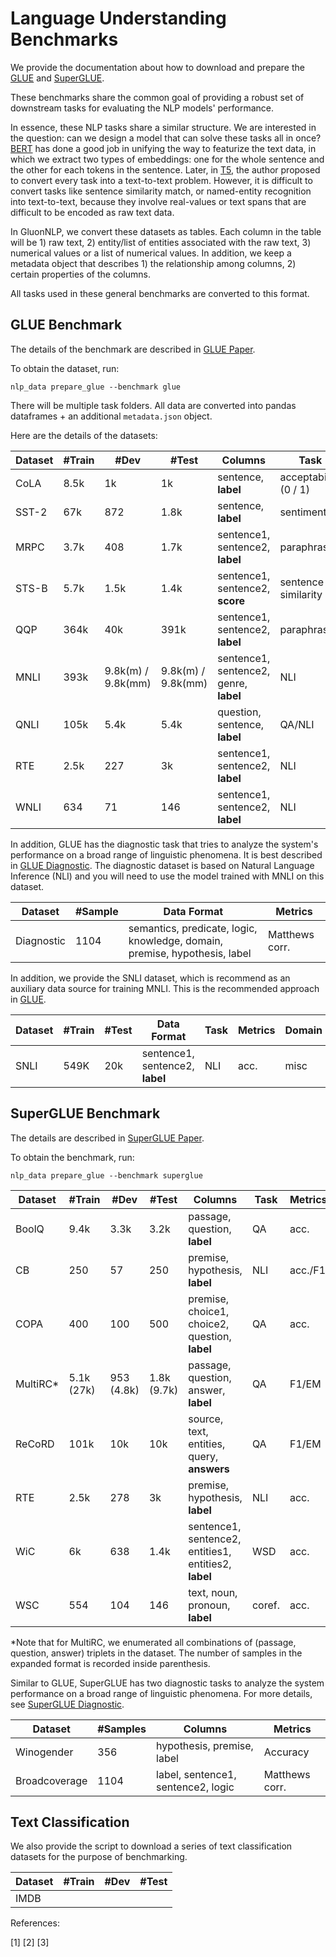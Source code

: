 # Language Understanding Benchmarks

We provide the documentation about how to download and prepare the 
[GLUE](https://gluebenchmark.com/) and [SuperGLUE](https://super.gluebenchmark.com/).

These benchmarks share the common goal of providing a robust set of downstream tasks for evaluating 
the NLP models' performance.

In essence, these NLP tasks share a similar structure. We are interested in the question: 
can we design a model that can solve these tasks all in once? 
[BERT](https://arxiv.org/pdf/1810.04805.pdf) has done a good job in unifying the way to 
featurize the text data, in which we extract two types of embeddings: one for the 
whole sentence and the other for each tokens in the sentence. Later, 
in [T5](https://arxiv.org/pdf/1910.10683.pdf), the author proposed to convert every task 
into a text-to-text problem. However, it is difficult to convert tasks like sentence similarity 
match, or named-entity recognition into text-to-text, because they involve real-values or text 
spans that are difficult to be encoded as raw text data.

In GluonNLP, we convert these datasets as tables. 
Each column in the table will be 1) raw text, 2) entity/list of entities associated with the 
raw text, 3) numerical values or a list of numerical values. 
In addition, we keep a metadata object that describes 1) the relationship among columns, 
2) certain properties of the columns.

All tasks used in these general benchmarks are converted to this format.


## GLUE Benchmark

The details of the benchmark are described in [GLUE Paper](https://openreview.net/pdf?id=rJ4km2R5t7).

To obtain the dataset, run:

```
nlp_data prepare_glue --benchmark glue
```

There will be multiple task folders. All data are converted into pandas dataframes + an additional 
`metadata.json` object.

Here are the details of the datasets:

| Dataset | #Train | #Dev | #Test   | Columns         | Task                         | Metrics                      | Domain              |
|---------|--------|------|--------|---------------------|------------------------------|------------------------------|---------------------|
| CoLA    | 8.5k   | 1k   | 1k     | sentence, **label**  | acceptability  (0 / 1)       | Matthews corr.               | misc.               |
| SST-2   | 67k    | 872  | 1.8k   | sentence, **label**     | sentiment                    | acc.                         | movie reviews       |
| MRPC    | 3.7k   | 408  | 1.7k   | sentence1, sentence2, **label** | paraphrase                   | acc./F1                      | news                |
| STS-B   | 5.7k   | 1.5k | 1.4k   | sentence1, sentence2, **score** | sentence similarity          | Pearson/Spearman corr.       | misc.                |
| QQP     | 364k   | 40k  | 391k   | sentence1, sentence2, **label** | paraphrase                   | acc./F1                      | social QA questions |
| MNLI    | 393k   | 9.8k(m) / 9.8k(mm)  | 9.8k(m) / 9.8k(mm)  | sentence1, sentence2, genre, **label** | NLI    | matched acc./mismatched acc. | misc                |
| QNLI    | 105k   | 5.4k | 5.4k   | question, sentence, **label** | QA/NLI                       | acc.                         | Wikipedia           |
| RTE     | 2.5k   | 227  | 3k     | sentence1, sentence2, **label** | NLI                          | acc.                         | news, Wikipedia     |
| WNLI    | 634    |  71  | 146    | sentence1, sentence2, **label** | NLI                          | acc.                         | fiction books       |

In addition, GLUE has the diagnostic task that tries to analyze the system's performance on a broad range of linguistic phenomena. 
It is best described in [GLUE Diagnostic](https://gluebenchmark.com/diagnostics). 
The diagnostic dataset is based on Natural Language Inference (NLI) and you will need to use the model trained with 
MNLI on this dataset.

| Dataset     | #Sample | Data Format | Metrics         |
|-------------|---------|-------------|-----------------|
| Diagnostic  | 1104    | semantics, predicate, logic, knowledge, domain, premise, hypothesis, label | Matthews corr.  |

In addition, we provide the SNLI dataset, which is recommend as an auxiliary data source for training MNLI. 
This is the recommended approach in [GLUE](https://openreview.net/pdf?id=rJ4km2R5t7).

| Dataset | #Train  | #Test  | Data Format                 | Task | Metrics | Domain |
|---------|---------|--------|-----------------------------|------|---------|--------|
| SNLI    | 549K    | 20k    | sentence1, sentence2, **label** | NLI  | acc.    | misc   |


## SuperGLUE Benchmark

The details are described in [SuperGLUE Paper](https://arxiv.org/pdf/1905.00537.pdf).

To obtain the benchmark, run:

```
nlp_data prepare_glue --benchmark superglue
```


| Dataset  | #Train  | #Dev | #Test   | Columns         | Task         | Metrics                      | Domain                          |
|----------|---------|------|---------|---------------------|--------------|------------------------------|---------------------------------|
| BoolQ    | 9.4k    | 3.3k | 3.2k    | passage, question, **label** | QA           | acc.                         | Google queries, Wikipedia       |
| CB       | 250     | 57   | 250     | premise, hypothesis, **label** | NLI          | acc./F1                      | various                         |
| COPA     | 400     | 100  | 500     | premise, choice1, choice2, question, **label** | QA           | acc.                         | blogs, photography encyclopedia |
| MultiRC* | 5.1k (27k)  | 953 (4.8k) | 1.8k (9.7k) | passage, question, answer, **label**                  | QA           | F1/EM                        | various                         |
| ReCoRD   | 101k    | 10k  | 10k         | source, text, entities, query, **answers** | QA           | F1/EM                        | news                            |
| RTE      | 2.5k    | 278  | 3k          | premise, hypothesis, **label**  | NLI          | acc.                         | news, Wikipedia                 |
| WiC      | 6k    | 638  | 1.4k          | sentence1, sentence2, entities1, entities2, **label**  | WSD          | acc.                         | WordNet, VerbNet, Wiktionary    |
| WSC      | 554     | 104  | 146         | text, noun, pronoun, **label**  | coref.       | acc.                         | fiction books                   |

*Note that for MultiRC, we enumerated all combinations of (passage, question, answer) triplets in 
the dataset. The number of samples in the expanded format is recorded inside parenthesis.

Similar to GLUE, SuperGLUE has two diagnostic tasks to analyze the system performance 
on a broad range of linguistic phenomena. For more details, 
see [SuperGLUE Diagnostic](https://super.gluebenchmark.com/diagnostics).

| Dataset       | #Samples | Columns                        |Metrics         |
|---------------|----------|----------------------|----------------|
| Winogender    | 356 |hypothesis, premise, label | Accuracy       |
| Broadcoverage | 1104  | label, sentence1, sentence2, logic | Matthews corr. |

## Text Classification

We also provide the script to download a series of text classification datasets for the 
purpose of benchmarking.

| Dataset  | #Train  | #Dev | #Test   |
|----------|---------|------|---------|
| IMDB     |         |      |         |

References:

[1] 
[2] 
[3]